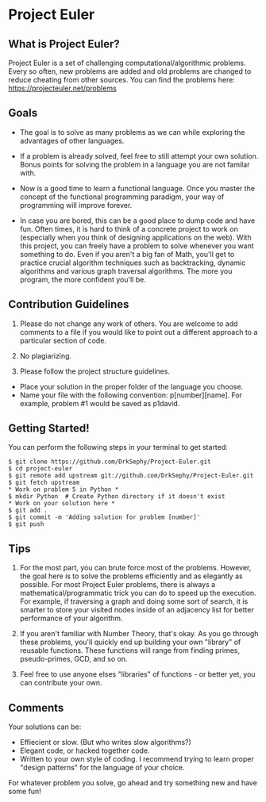 Project Euler
====================

What is Project Euler?
----------------------

Project Euler is a set of challenging computational/algorithmic problems. Every so often,
new problems are added and old problems are changed to reduce cheating from other sources.
You can find the problems here: https://projecteuler.net/problems

Goals
-----

* The goal is to solve as many problems as we can while exploring the advantages of other languages.

* If a problem is already solved, feel free to still attempt your own solution. Bonus points for solving
  the problem in a language you are not familar with.

* Now is a good time to learn a functional language. Once you master the concept of the functional programming
  paradigm, your way of programming will improve forever. 

* In case you are bored, this can be a good place to dump code and have fun. Often times, it is hard to think of
  a concrete project to work on (especially when you think of designing applications on the web). With this project,
  you can freely have a problem to solve whenever you want something to do. Even if you aren't a big fan of Math,
  you'll get to practice crucial algorithm techniques such as backtracking, dynamic algorithms and various graph
  traversal algorithms. The more you program, the more confident you'll be. 


Contribution Guidelines
-----------------------

1. Please do not change any work of others. You are welcome to add comments to a file if you would like to point out
   a different approach to a particular section of code.

2. No plagiarizing. 

3. Please follow the project structure guidelines.
  * Place your solution in the proper folder of the language you choose.
  * Name your file with the following convention: p[number][name]. For example, problem #1 would be saved as p1david.
  


Getting Started!
----------------

You can perform the following steps in your terminal to get started:

    $ git clone https://github.com/DrkSephy/Project-Euler.git
    $ cd project-euler
    $ git remote add upstream git://github.com/DrkSephy/Project-Euler.git
    $ git fetch upstream
    * Work on problem 5 in Python *
    $ mkdir Python  # Create Python directory if it doesn't exist
    * Work on your solution here *
    $ git add . 
    $ git commit -m 'Adding solution for problem [number]'
    $ git push  

Tips
----

1. For the most part, you can brute force most of the problems. However, the goal here is to solve the problems efficiently 
   and as elegantly as possible. For most Project Euler problems, there is always a mathematical/programmatic trick you can 
   do to speed up the execution. For example, if traversing a graph and doing some sort of search, it is smarter to store your
   visited nodes inside of an adjacency list for better performance of your algorithm. 

2. If you aren't familiar with Number Theory, that's okay. As you go through these problems, you'll quickly end up building your
   own "library" of reusable functions. These functions will range from finding primes, pseudo-primes, GCD, and so on. 

3. Feel free to use anyone elses "libraries" of functions - or better yet, you can contribute your own.



Comments
--------

Your solutions can be:

* Effiecient or slow. (But who writes slow algorithms?)
* Elegant code, or hacked together code.
* Written to your own style of coding. I recommend trying to learn proper "design patterns" for the language of your choice.


For whatever problem you solve, go ahead and try something new and have some fun!
